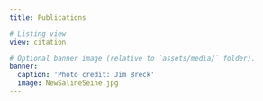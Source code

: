 ```yaml
---
title: Publications

# Listing view
view: citation

# Optional banner image (relative to `assets/media/` folder).
banner:
  caption: 'Photo credit: Jim Breck'
  image: NewSalineSeine.jpg
---
```

